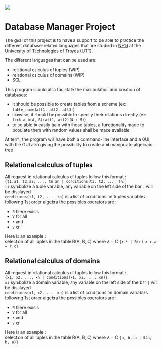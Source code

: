 ![](https://github.com/koeltv/databaseManager/workflows/tests/badge.svg)

# Database Manager Project

The goal of this project is to have a support to be able to practice
the different database-related languages that are studied in [NF16](https://moodle.utt.fr/course/view.php?id=1507) 
at the [University of Technologies of Troyes (UTT)](https://utt.fr).

The different languages that can be used are:
 - relational calculus of tuples (WIP)
 - relational calculus of domains (WIP)
 - SQL

This program should also facilitate the manipulation and creation of databases:
 - it should be possible to create tables from a scheme (ex: `table_name(att1, att2, att3)`)
 - likewise, it should be possible to specify their relations directly (ex: `link_a_b(A, B)(att1, att2)(N : M)`)
 - to be able to easily train with those tables, a functionality made to populate them with random values shall be made available

At term, the program will have both a command-line interface and a GUI,
with the GUI also giving the possibility to create and manipulate algebraic tree

## Relational calculus of tuples

All request in relational calculus of tuples follow this format :  
`{t1.a1, t2.a2, ..., tn.an | conditions(t1, t2, ..., tn)}`  
`ti` symbolize a tuple variable, any variable on the left side of the bar `|` will be displayed  
`conditions(t1, t2, ..., tn)` is a list of conditions on tuples variables following 1st order algebra
the possibles operators are :
 - `∃` there exists
 - `∀` for all
 - `∧` and
 - `∨` or

Here is an example :  
selection of all tuples in the table R(A, B, C) where A = C
`{r.* | R(r) ∧ r.a = r.c}`

## Relational calculus of domains

All request in relational calculus of tuples follow this format :  
`{x1, x2, ..., xn | conditions(x1, x2, ..., xn)}`  
`xi` symbolize a domain variable, any variable on the left side of the bar `|` will be displayed  
`conditions(x1, x2, ..., xn)` is a list of conditions on domain variables following 1st order algebra
the possibles operators are :
- `∃` there exists
- `∀` for all
- `∧` and
- `∨` or

Here is an example :  
selection of all tuples in the table R(A, B, C) where A = C
`{a, b, a | R(a, b, a)}`